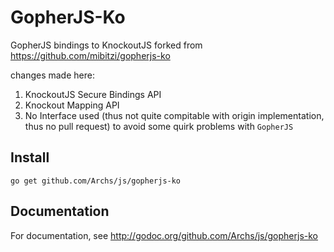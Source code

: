 # GopherJS-Ko
GopherJS bindings to KnockoutJS forked from https://github.com/mibitzi/gopherjs-ko 

changes made here:

1. KnockoutJS Secure Bindings API
2. Knockout Mapping API
3. No Interface used (thus not quite compitable with origin implementation, thus no pull request) to avoid some quirk problems with `GopherJS`

## Install
`go get github.com/Archs/js/gopherjs-ko`

## Documentation
For documentation, see http://godoc.org/github.com/Archs/js/gopherjs-ko
